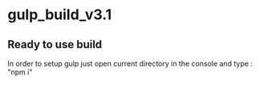 # gulp_build_v3.1
Ready to use build
----------------------------
In order to setup gulp just open current directory in the console and type : "npm i"
